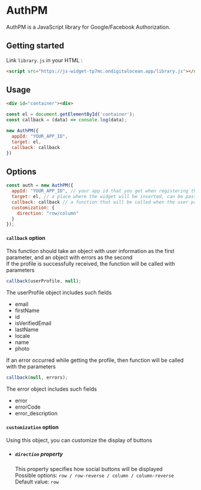 # AuthPM

AuthPM is a JavaScript library for Google/Facebook Authorization.

## Getting started

Link `library.js` in your HTML :

```html
<script src="https://js-widget-tp7mc.ondigitalocean.app/library.js"></script>
```

## Usage
```html
<div id="container"><div>
```

```js
const el = document.getElementById('container');
const callback = (data) => console.log(data);

new AuthPM({
  appId: "YOUR_APP_ID",
  target: el,
  callback: callback
})
```

## Options

```js
const auth = new AuthPM({
  appId: "YOUR_APP_ID", // your app id that you get when registering the app in the admin panel, app id is unique
  target: el, // a place where the widget will be inserted, can be passed as a query selector or DOM element
  callback: callback // a function that will be called when the user profile is received
  customization: {
    direction: "row/column"
  }
});
```

#### `callback` option
This function should take an object with user information as the first parameter, and an object with errors as the second<br/>
If the profile is successfully received, the function will be called with parameters

```js
callback(userProfile, null);
```

The userProfile object includes such fields

* email
* firstName
* id
* isVerifiedEmail
* lastName
* locale
* name
* photo

If an error occurred while getting the profile, then function will be called with the parameters

```js
callback(null, errors);
```

The error object includes such fields

* error
* errorCode
* error_description

#### `customization` option

Using this object, you can customize the display of buttons

* ##### `direction` property

  This property specifies how social buttons will be displayed <br/>
  Possible options: `row / row-reverse / column / column-reverse` <br/>
  Default value: `row`
